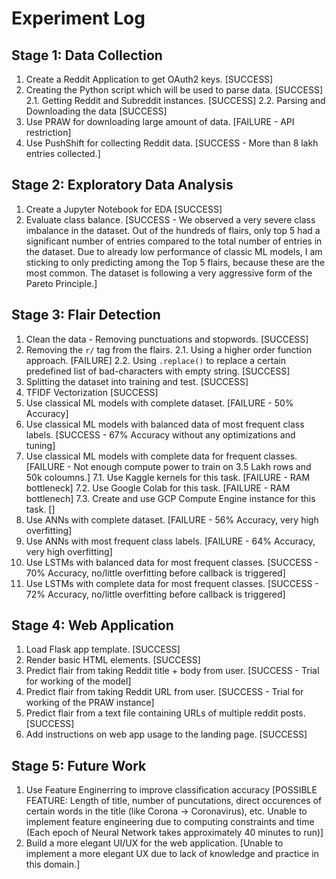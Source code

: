 # Experiment Log

## Stage 1: Data Collection

1. Create a Reddit Application to get OAuth2 keys. [SUCCESS]
2. Creating the Python script which will be used to parse data. [SUCCESS]
    2.1. Getting Reddit and Subreddit instances. [SUCCESS]
    2.2. Parsing and Downloading the data [SUCCESS]
3. Use PRAW for downloading large amount of data. [FAILURE - API restriction]
4. Use PushShift for collecting Reddit data. [SUCCESS - More than 8 lakh entries collected.]

## Stage 2: Exploratory Data Analysis

1. Create a Jupyter Notebook for EDA [SUCCESS]
2. Evaluate class balance. [SUCCESS - We observed a very severe class imbalance in the dataset. Out of the hundreds of flairs, only top 5 had a significant number of entries compared to the total number of entries in the dataset. Due to already low performance of classic ML models, I am sticking to only predicting among the Top 5 flairs, because these are the most common. The dataset is following a very aggressive form of the Pareto Principle.]

## Stage 3: Flair Detection

1. Clean the data - Removing punctuations and stopwords. [SUCCESS]
2. Removing the `r/` tag from the flairs.
    2.1. Using a higher order function approach. [FAILURE]
    2.2. Using `.replace()` to replace a certain predefined list of bad-characters with empty string. [SUCCESS]
3. Splitting the dataset into training and test. [SUCCESS]
4. TFIDF Vectorization [SUCCESS]
5. Use classical ML models with complete dataset. [FAILURE - 50% Accuracy]
6. Use classical ML models with balanced data of most frequent class labels. [SUCCESS - 67% Accuracy without any optimizations and tuning]
7. Use classical ML models with complete data for frequent classes. [FAILURE - Not enough compute power to train on 3.5 Lakh rows and 50k coloumns.]
    7.1. Use Kaggle kernels for this task. [FAILURE - RAM bottleneck]
    7.2. Use Google Colab for this task. [FAILURE - RAM bottlenech]
    7.3. Create and use GCP Compute Engine instance for this task. []
8. Use ANNs with complete dataset. [FAILURE - 56% Accuracy, very high overfitting]
9. Use ANNs with most frequent class labels. [FAILURE - 64% Accuracy, very high overfitting]
10. Use LSTMs with balanced data for most frequent classes. [SUCCESS - 70% Accuracy, no/little overfitting before callback is triggered]
11. Use LSTMs with complete data for most frequent classes. [SUCCESS - 72% Accuracy, no/little overfitting before callback is triggered]

## Stage 4: Web Application

1. Load Flask app template. [SUCCESS]
2. Render basic HTML elements. [SUCCESS]
3. Predict flair from taking Reddit title + body from user. [SUCCESS - Trial for working of the model]
4. Predict flair from taking Reddit URL from user. [SUCCESS - Trial for working of the PRAW instance]
5. Predict flair from a text file containing URLs of multiple reddit posts. [SUCCESS]
6. Add instructions on web app usage to the landing page. [SUCCESS]

## Stage 5: Future Work

1. Use Feature Enginerring to improve classification accuracy [POSSIBLE FEATURE: Length of title, number of puncutations, direct occurences of certain words in the title (like Corona -> Coronavirus), etc. Unable to implement feature engineering due to computing constraints and time (Each epoch of Neural Network takes approximately 40 minutes to run)]
2. Build a more elegant UI/UX for the web application. [Unable to implement a more elegant UX due to lack of knowledge and practice in this domain.]
